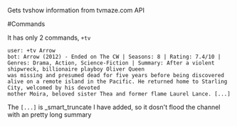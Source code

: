 Gets tvshow information from tvmaze.com API

#Commands

It has only 2 commands, `+tv`

```
user: +tv Arrow
bot: Arrow (2012) - Ended on The CW | Seasons: 8 | Rating: 7.4/10 | Genres: Drama, Action, Science-Fiction | Summary: After a violent shipwreck, billionaire playboy Oliver Queen
was missing and presumed dead for five years before being discovered alive on a remote island in the Pacific. He returned home to Starling City, welcomed by his devoted
mother Moira, beloved sister Thea and former flame Laurel Lance. [...]
```

The `[...]` is _smart_truncate I have added, so it dosn't flood the channel with an pretty long summary